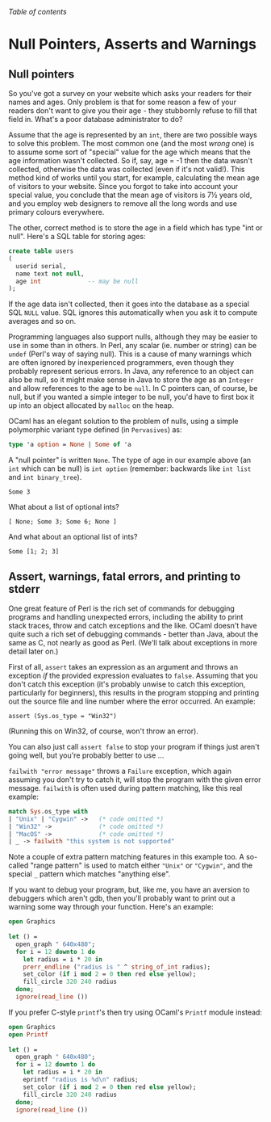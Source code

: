 <!-- ((! set title Null Pointers, Asserts and Warnings !)) ((! set learn !)) -->

*Table of contents*

# Null Pointers, Asserts and Warnings

## Null pointers
So you've got a survey on your website which asks your readers for their
names and ages. Only problem is that for some reason a few of your
readers don't want to give you their age - they stubbornly refuse to
fill that field in. What's a poor database administrator to do?

Assume that the age is represented by an `int`, there are two possible
ways to solve this problem. The most common one (and the most *wrong*
one) is to assume some sort of "special" value for the age which means
that the age information wasn't collected. So if, say, age = -1 then the
data wasn't collected, otherwise the data was collected (even if it's
not valid!). This method kind of works until you start, for example,
calculating the mean age of visitors to your website. Since you forgot
to take into account your special value, you conclude that the mean age
of visitors is 7½ years old, and you employ web designers to remove all
the long words and use primary colours everywhere.

The other, correct method is to store the age in a field which has type
"int or null". Here's a SQL table for storing ages:

```SQL
create table users
(
  userid serial,
  name text not null,
  age int             -- may be null
);
```

If the age data isn't collected, then it goes into the database as a
special SQL `NULL` value. SQL ignores this automatically when you ask it
to compute averages and so on.

Programming languages also support nulls, although they may be easier to
use in some than in others. In Perl, any scalar (ie. number or string)
can be `undef` (Perl's way of saying null). This is a cause of many
warnings which are often ignored by inexperienced programmers, even
though they probably represent serious errors. In Java, any reference to
an object can also be null, so it might make sense in Java to store the
age as an `Integer` and allow references to the age to be `null`. In C
pointers can, of course, be null, but if you wanted a simple integer to
be null, you'd have to first box it up into an object allocated by
`malloc` on the heap.

OCaml has an elegant solution to the problem of nulls, using a simple
polymorphic variant type defined (in `Pervasives`) as:

```ocaml
type 'a option = None | Some of 'a
```
A "null pointer" is written `None`. The type of age in our example above
(an `int` which can be null) is `int option` (remember: backwards like
`int list` and `int binary_tree`).

```ocamltop
Some 3
```
What about a list of optional ints?

```ocamltop
[ None; Some 3; Some 6; None ]
```
And what about an optional list of ints?

```ocamltop
Some [1; 2; 3]
```
## Assert, warnings, fatal errors, and printing to stderr
One great feature of Perl is the rich set of commands for debugging
programs and handling unexpected errors, including the ability to print
stack traces, throw and catch exceptions and the like. OCaml doesn't
have quite such a rich set of debugging commands - better than Java,
about the same as C, not nearly as good as Perl. (We'll talk about
exceptions in more detail later on.)

First of all, `assert` takes an expression as an argument and throws an
exception *if* the provided expression evaluates to `false`. 
Assuming that you don't catch this exception (it's probably
unwise to catch this exception, particularly for beginners), this
results in the program stopping and printing out the source file and
line number where the error occurred. An example:

```ocamltop
assert (Sys.os_type = "Win32")
```
(Running this on Win32, of course, won't throw an error).

You can also just call `assert false` to stop your program if things
just aren't going well, but you're probably better to use ...

`failwith "error message"` throws a `Failure` exception, which again
assuming you don't try to catch it, will stop the program with the given
error message. `failwith` is often used during pattern matching, like
this real example:

```ocaml
match Sys.os_type with
| "Unix" | "Cygwin" ->   (* code omitted *)
| "Win32" ->             (* code omitted *)
| "MacOS" ->             (* code omitted *)
| _ -> failwith "this system is not supported"
```
Note a couple of extra pattern matching features in this example too. A
so-called "range pattern" is used to match either `"Unix"` or
`"Cygwin"`, and the special `_` pattern which matches "anything else".

If you want to debug your program, but, like me, you have an aversion to
debuggers which aren't gdb, then you'll probably want to print out a
warning some way through your function. Here's an example:

```ocaml
open Graphics
  
let () =
  open_graph " 640x480";
  for i = 12 downto 1 do
    let radius = i * 20 in
    prerr_endline ("radius is " ^ string_of_int radius);
    set_color (if i mod 2 = 0 then red else yellow);
    fill_circle 320 240 radius
  done;
  ignore(read_line ())
```

If you prefer C-style `printf`'s then try using OCaml's `Printf` module
instead:

```ocaml
open Graphics
open Printf
  
let () =
  open_graph " 640x480";
  for i = 12 downto 1 do
    let radius = i * 20 in
    eprintf "radius is %d\n" radius;
    set_color (if i mod 2 = 0 then red else yellow);
    fill_circle 320 240 radius
  done;
  ignore(read_line ())
```

